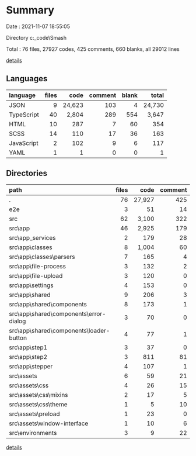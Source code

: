 # Summary

Date : 2021-11-07 18:55:05

Directory c:\_code\Smash

Total : 76 files,  27927 codes, 425 comments, 660 blanks, all 29012 lines

[details](details.md)

## Languages
| language | files | code | comment | blank | total |
| :--- | ---: | ---: | ---: | ---: | ---: |
| JSON | 9 | 24,623 | 103 | 4 | 24,730 |
| TypeScript | 40 | 2,804 | 289 | 554 | 3,647 |
| HTML | 10 | 287 | 7 | 60 | 354 |
| SCSS | 14 | 110 | 17 | 36 | 163 |
| JavaScript | 2 | 102 | 9 | 6 | 117 |
| YAML | 1 | 1 | 0 | 0 | 1 |

## Directories
| path | files | code | comment | blank | total |
| :--- | ---: | ---: | ---: | ---: | ---: |
| . | 76 | 27,927 | 425 | 660 | 29,012 |
| e2e | 3 | 51 | 14 | 17 | 82 |
| src | 62 | 3,100 | 322 | 602 | 4,024 |
| src\app | 46 | 2,925 | 179 | 555 | 3,659 |
| src\app\_services | 2 | 179 | 28 | 38 | 245 |
| src\app\classes | 8 | 1,004 | 60 | 170 | 1,234 |
| src\app\classes\parsers | 7 | 165 | 4 | 39 | 208 |
| src\app\file-process | 3 | 132 | 2 | 25 | 159 |
| src\app\file-upload | 3 | 120 | 0 | 27 | 147 |
| src\app\settings | 4 | 153 | 0 | 43 | 196 |
| src\app\shared | 9 | 206 | 3 | 33 | 242 |
| src\app\shared\components | 8 | 173 | 1 | 31 | 205 |
| src\app\shared\components\error-dialog | 3 | 70 | 0 | 10 | 80 |
| src\app\shared\components\loader-button | 4 | 77 | 1 | 18 | 96 |
| src\app\step1 | 3 | 37 | 0 | 15 | 52 |
| src\app\step2 | 3 | 811 | 81 | 166 | 1,058 |
| src\app\stepper | 4 | 107 | 1 | 22 | 130 |
| src\assets | 6 | 59 | 21 | 16 | 96 |
| src\assets\css | 4 | 26 | 15 | 14 | 55 |
| src\assets\css\mixins | 2 | 17 | 5 | 5 | 27 |
| src\assets\css\theme | 1 | 5 | 10 | 7 | 22 |
| src\assets\preload | 1 | 23 | 0 | 1 | 24 |
| src\assets\window-interface | 1 | 10 | 6 | 1 | 17 |
| src\environments | 3 | 9 | 22 | 7 | 38 |

[details](details.md)